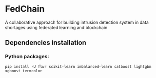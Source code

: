 # FedChain
A collaborative approach for building intrusion detection system in data shortages using federated learning and blockchain

## Dependencies installation
### Python packages:
```
pip install -U flwr scikit-learn imbalanced-learn catboost lightgbm xgboost termcolor
```